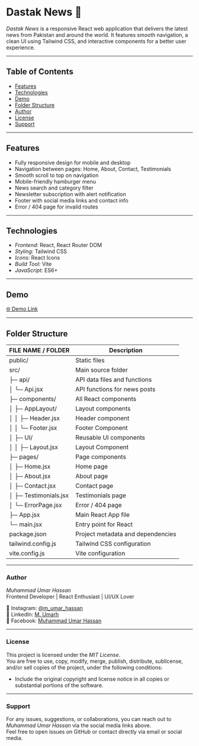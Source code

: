 # Dastak News 📰

*Dastak News* is a responsive React web application that delivers the latest news from Pakistan and around the world. It features smooth navigation, a clean UI using Tailwind CSS, and interactive components for a better user experience.

---

## Table of Contents
- [Features](#features)
- [Technologies](#technologies)
- [Demo](#demo)
- [Folder Structure](#folder-structure)
- [Author](#author)
- [License](#license)
- [Support](#support)

---

## Features
- Fully responsive design for mobile and desktop
- Navigation between pages: Home, About, Contact, Testimonials
- Smooth scroll to top on navigation
- Mobile-friendly hamburger menu
- News search and category filter
- Newsletter subscription with alert notification
- Footer with social media links and contact info
- Error / 404 page for invalid routes

---

## Technologies
- *Frontend:* React, React Router DOM  
- *Styling:* Tailwind CSS  
- *Icons:* React Icons  
- *Build Tool:* Vite  
- *JavaScript:* ES6+  

---

## Demo
[🌐 Demo Link](http://your-news-app-demo-link.netlify.app)

---

## Folder Structure

| FILE NAME / FOLDER           | Description                            |
| ---------------------------- | -------------------------------------- |
| public/                      | Static files                            |
| src/                         | Main source folder                      |
| ├─ api/                      | API data files and functions            |
| │  └─ Api.jsx                | API functions for news posts            |
| ├─ components/               | All React components                    |
| │  ├─ AppLayout/             | Layout components                       |
| │  │  ├─ Header.jsx          | Header component                        |
| │  │  └─ Footer.jsx          | Footer Component                        |
| │  ├─ UI/                    | Reusable UI components                  |
| │  │  ├─ Layout.jsx          | Layout Component                        |
| ├─ pages/                    | Page components                         |
| │  ├─ Home.jsx               | Home page                               |
| │  ├─ About.jsx              | About page                              |
| │  ├─ Contact.jsx            | Contact page                            |
| │  ├─ Testimonials.jsx       | Testimonials page                       |
| │  └─ ErrorPage.jsx          | Error / 404 page                        |
| ├─ App.jsx                   | Main React App file                     |
| └─ main.jsx                  | Entry point for React                   |
| package.json                 | Project metadata and dependencies       |
| tailwind.config.js           | Tailwind CSS configuration              |
| vite.config.js               | Vite configuration                      |

---

### Author
*Muhammad Umar Hassan*  
Frontend Developer | React Enthusiast | UI/UX Lover  

📸 Instagram: [@m_umar_hassan](https://www.instagram.com/m_umar_hassan)  
💼 LinkedIn: [M. Umarh](https://www.linkedin.com/in/m-umarh)  
📘 Facebook: [Muhammad Umar Hassan](https://www.facebook.com/muhammadumar.hassan.581)  

---

### License
This project is licensed under the *MIT License*.  
You are free to use, copy, modify, merge, publish, distribute, sublicense, and/or sell copies of the project, under the following conditions:  
- Include the original copyright and license notice in all copies or substantial portions of the software.

---

### Support
For any issues, suggestions, or collaborations, you can reach out to *Muhammad Umar Hassan* via the social media links above.  
Feel free to open issues on GitHub or contact directly via email or social media.
